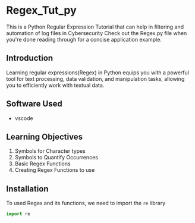 # Regex_Tut_py
This is a Python Regular Expression Tutorial that can help in filtering and automation of log files in Cybersecurity 
Check out the Regex.py file when you're done reading through for a concise application example.

## Introduction
Learning regular expressions(Regex) in Python equips you with a powerful tool for text processing, data validation, and manipulation tasks, allowing you to efficiently work with textual data.

## Software Used
- vscode

## Learning Objectives
1. Symbols for Character types
2. Symbols to Quantify Occurrences
3. Basic Regex Functions
4. Creating Regex Functions to use

## Installation
To used Regex and its functions, we need to import the `re` library

``` python
import re
```

